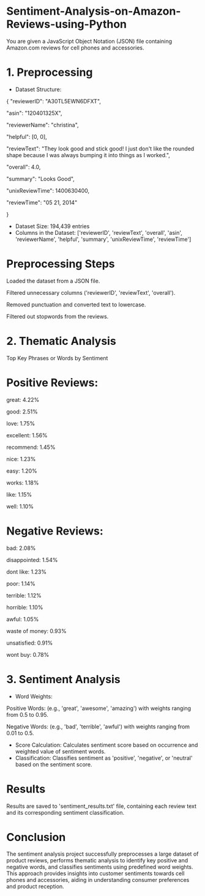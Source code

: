 # Sentiment-Analysis-on-Amazon-Reviews-using-Python
You are given a JavaScript Object Notation (JSON) file containing Amazon.com reviews for cell phones and accessories. 


 # 1. Preprocessing

- Dataset Structure:

{
  "reviewerID": "A30TL5EWN6DFXT",
  
  "asin": "120401325X",
  
  "reviewerName": "christina",
  
  "helpful": [0, 0],
  
  "reviewText": "They look good and stick good! I just don't like the rounded shape because I was always bumping it into things as I worked.",
  
  "overall": 4.0,
  
  "summary": "Looks Good",
  
  "unixReviewTime": 1400630400,
  
  "reviewTime": "05 21, 2014"
  
}

- Dataset Size: 194,439 entries
- Columns in the Dataset: ['reviewerID', 'reviewText', 'overall', 'asin', 'reviewerName', 'helpful', 'summary', 'unixReviewTime', 'reviewTime']

# Preprocessing Steps
Loaded the dataset from a JSON file.

Filtered unnecessary columns ('reviewerID', 'reviewText', 'overall').

Removed punctuation and converted text to lowercase.

Filtered out stopwords from the reviews.


 # 2. Thematic Analysis

Top Key Phrases or Words by Sentiment

# Positive Reviews:

great: 4.22%

good: 2.51%

love: 1.75%

excellent: 1.56%

recommend: 1.45%

nice: 1.23%

easy: 1.20%

works: 1.18%

like: 1.15%

well: 1.10%


# Negative Reviews:

bad: 2.08%

disappointed: 1.54%

dont like: 1.23%

poor: 1.14%

terrible: 1.12%

horrible: 1.10%

awful: 1.05%

waste of money: 0.93%

unsatisfied: 0.91%

wont buy: 0.78%



# 3. Sentiment Analysis
- Word Weights:

Positive Words: (e.g., 'great', 'awesome', 'amazing') with weights ranging from 0.5 to 0.95.

Negative Words: (e.g., 'bad', 'terrible', 'awful') with weights ranging from 0.01 to 0.5.

- Score Calculation: Calculates sentiment score based on occurrence and weighted value of sentiment words.
- Classification: Classifies sentiment as 'positive', 'negative', or 'neutral' based on the sentiment score.

# Results
Results are saved to 'sentiment_results.txt' file, containing each review text and its corresponding sentiment classification.

# Conclusion
The sentiment analysis project successfully preprocesses a large dataset of product reviews, performs thematic analysis to identify key positive and negative words, and classifies sentiments using predefined word weights. This approach provides insights into customer sentiments towards cell phones and accessories, aiding in understanding consumer preferences and product reception. 
